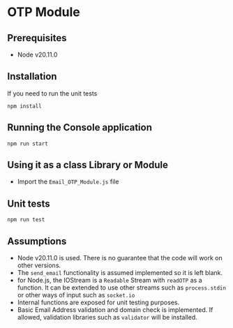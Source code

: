 
# OTP Module

## Prerequisites
- Node v20.11.0

## Installation

If you need to run the unit tests
```
npm install
```

## Running the Console application

```
npm run start
```

## Using it as a class Library or Module
- Import the `Email_OTP_Module.js` file

## Unit tests
```
npm run test
```

## Assumptions
- Node v20.11.0 is used. There is no guarantee that the code will work on other versions.
- The `send_email` functionality is assumed implemented so it is left blank.
- for Node.js, the IOStream is a `Readable` Stream with `readOTP` as a function. It can be extended to use other streams such as `process.stdin` or other ways of input such as `socket.io`
- Internal functions are exposed for unit testing purposes.
- Basic Email Address validation and domain check is implemented. If allowed, validation libraries such as `validator` will be installed.